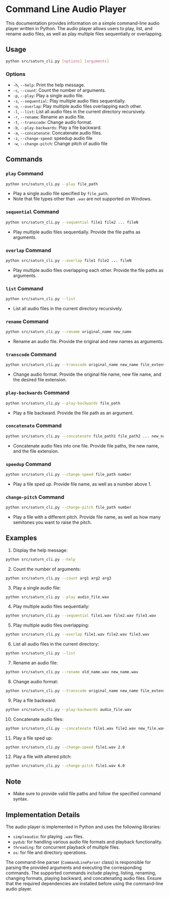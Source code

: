 # Command Line Audio Player

This documentation provides information on a simple command-line audio player written in Python. The audio player allows users to play, list, and rename audio files, as well as play multiple files sequentially or overlapping.

## Usage

```bash
python src/saturn_cli.py [options] [arguments]
```

### Options

- `-h`, `--help`: Print the help message.
- `-c`, `--count`: Count the number of arguments.
- `-p`, `--play`: Play a single audio file.
- `-s`, `--sequential`: Play multiple audio files sequentially.
- `-o`, `--overlap`: Play multiple audio files overlapping each other.
- `-l`, `--list`: List all audio files in the current directory recursively.
- `-r`, `--rename`: Rename an audio file.
- `-t`, `--transcode`: Change audio format.
- `-b`, `--play-backwards`: Play a file backward.
- `-a`, `--concatenate`: Concatenate audio files.
- `-z`, `--change-speed`: speedup audio file
- `-w`, `--change-pitch`: Change pitch of audio file

## Commands

### `play` Command

```bash
python src/saturn_cli.py --play file_path
```

- Play a single audio file specified by `file_path`.
- Note that file types other than `.wav` are not supported on Windows.

### `sequential` Command

```bash
python src/saturn_cli.py --sequential file1 file2 ... fileN
```

- Play multiple audio files sequentially. Provide the file paths as arguments.

### `overlap` Command

```bash
python src/saturn_cli.py --overlap file1 file2 ... fileN
```

- Play multiple audio files overlapping each other. Provide the file paths as arguments.

### `list` Command

```bash
python src/saturn_cli.py --list
```

- List all audio files in the current directory recursively.

### `rename` Command

```bash
python src/saturn_cli.py --rename original_name new_name
```

- Rename an audio file. Provide the original and new names as arguments.

### `transcode` Command

```bash
python src/saturn_cli.py --transcode original_name new_name file_extension
```

- Change audio format. Provide the original file name, new file name, and the desired file extension.

### `play-backwards` Command

```bash
python src/saturn_cli.py --play-backwards file_path
```

- Play a file backward. Provide the file path as an argument.

### `concatenate` Command

```bash
python src/saturn_cli.py --concatenate file_path1 file_path2 ... new_name extension
```

- Concatenate audio files into one file. Provide file paths, the new name, and the file extension.

### `speedup` Command

```bash
python src/saturn_cli.py --change-speed file_path number
```

- Play a file sped up. Provide file name, as well as a number above 1.

### `change-pitch` Command

```bash
python src/saturn_cli.py --change-pitch file_path number
```

- Play a file with a different pitch. Provide file name, as well as how many semitones you want to raise the pitch. 

## Examples

1. Display the help message:

```bash
python src/saturn_cli.py --help
```

2. Count the number of arguments:

```bash
python src/saturn_cli.py --count arg1 arg2 arg3
```

3. Play a single audio file:

```bash
python src/saturn_cli.py --play audio_file.wav
```

4. Play multiple audio files sequentially:

```bash
python src/saturn_cli.py --sequential file1.wav file2.wav file3.wav
```

5. Play multiple audio files overlapping:

```bash
python src/saturn_cli.py --overlap file1.wav file2.wav file3.wav
```

6. List all audio files in the current directory:

```bash
python src/saturn_cli.py --list
```

7. Rename an audio file:

```bash
python src/saturn_cli.py --rename old_name.wav new_name.wav
```

8. Change audio format:

```bash
python src/saturn_cli.py --transcode original_name new_name file_extension
```

9. Play a file backward:

```bash
python src/saturn_cli.py --play-backwards audio_file.wav
```

10. Concatenate audio files:

```bash
python src/saturn_cli.py --concatenate file1.wav file2.wav new_file.wav wav
```

11. Play a file sped up:

```bash
python src/saturn_cli.py --change-speed file1.wav 2.0
```

12. Play a file with altered pitch:

```bash
python src/saturn_cli.py --change-pitch file1.wav 6.0
```

## Note

- Make sure to provide valid file paths and follow the specified command syntax.

## Implementation Details

The audio player is implemented in Python and uses the following libraries:

- `simpleaudio`: for playing `.wav` files.
- `pydub`: for handling various audio file formats and playback functionality.
- `threading`: for concurrent playback of multiple files.
- `os`: for file and directory operations.

The command-line parser (`CommandLineParser` class) is responsible for parsing the provided arguments and executing the corresponding commands. The supported commands include playing, listing, renaming, changing formats, playing backward, and concatenating audio files. Ensure that the required dependencies are installed before using the command-line audio player.